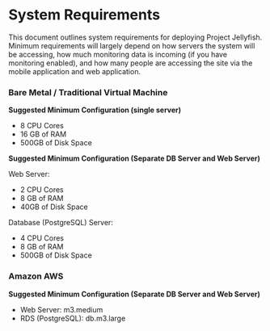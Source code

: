 System Requirements
===============

This document outlines system requirements for deploying Project Jellyfish.  
Minimum requirements will largely depend on how servers the system will be
accessing, how much monitoring data is incoming (if you have monitoring
enabled), and how many people are accessing the site via the mobile application
and web application.

### Bare Metal / Traditional Virtual Machine

**Suggested Minimum Configuration (single server)**

* 8 CPU Cores
* 16 GB of RAM
* 500GB of Disk Space

**Suggested Minimum Configuration (Separate DB Server and Web Server)**

Web Server:

* 2 CPU Cores
* 8 GB of RAM
* 40GB of Disk Space

Database (PostgreSQL) Server:

* 4 CPU Cores
* 8 GB of RAM
* 500GB of Disk Space

### Amazon AWS

**Suggested Minimum Configuration (Separate DB Server and Web Server)**

* Web Server: m3.medium
* RDS (PostgreSQL): db.m3.large

